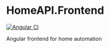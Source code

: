 # HomeAPI.Frontend
[![Angular CI](https://github.com/chwun/HomeAPI.Frontend/actions/workflows/angular.yml/badge.svg)](https://github.com/chwun/HomeAPI.Frontend/actions/workflows/angular.yml)

Angular frontend for home automation
